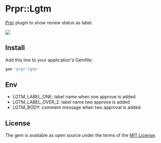 # Prpr::Lgtm

[Prpr](https://github.com/mzp/prpr) plugin to show review status as label.

![](https://raw.githubusercontent.com/mzp/prpr-lgtm/master/screenshot.jpg)


## Install

Add this line to your application's Gemfile:

```ruby
gem 'prpr-lgtm'
```

## Env

 * LGTM_LABEL_ONE: label name when one approve is added
 * LGTM_LABEL_OVER_2: label name two approve is added
 * LGTM_BODY: comment message when two approval is added

## License

The gem is available as open source under the terms of the [MIT License](http://opensource.org/licenses/MIT).

